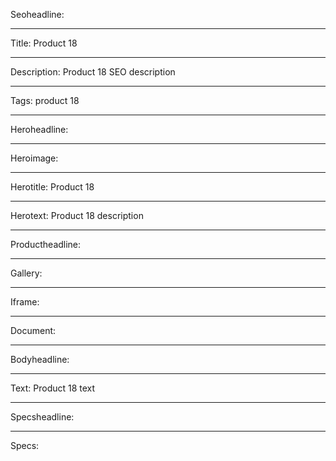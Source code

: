 Seoheadline:

----

Title: Product 18

----

Description: Product 18 SEO description

----

Tags: product 18

----

Heroheadline:

----

Heroimage:

----

Herotitle: Product 18

----

Herotext: Product 18 description

----

Productheadline:

----

Gallery:

----

Iframe:

----

Document:

----

Bodyheadline:

----

Text: Product 18 text

----

Specsheadline:

----

Specs:
